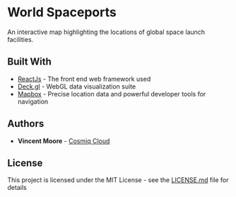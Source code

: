 # World Spaceports

An interactive map highlighting the locations of global space launch facilities.

## Built With

* [ReactJs](https://reactjs.org/) - The front end web framework used
* [Deck.gl](https://deck.gl/#/) - WebGL data visualization suite
* [Mapbox](https://www.mapbox.com/) - Precise location data and powerful developer tools for navigation

## Authors

* **Vincent Moore** - [Cosmiq Cloud](http://cosmiq.cloud)

## License

This project is licensed under the MIT License - see the [LICENSE.md](LICENSE.md) file for details

